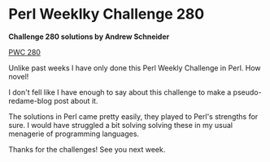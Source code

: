 # Perl Weeklky Challenge 280

**Challenge 280 solutions by Andrew Schneider**

[PWC 280](https://theweeklychallenge.org/blog/perl-weekly-challenge-280/)

Unlike past weeks I have only done this Perl Weekly Challenge in Perl. How novel!

I don't fell like I have enough to say about this challenge to make a pseudo-redame-blog post about it.

The solutions in Perl came pretty easily, they played to Perl's strengths for sure. I would have struggled a bit solving solving these in my usual menagerie of programming languages.

Thanks for the challenges! See you next week.
